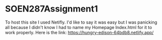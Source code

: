 # SOEN287Assignment1
To host this site I used Netifly. I'd like to say it was easy but I was panicking all because I didn't know I had to name my Homepage Index.html for it to work properly. 
Here is the link: https://hungry-edison-64bdb8.netlify.app/
